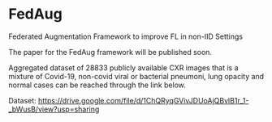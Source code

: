 # FedAug
Federated Augmentation Framework to improve FL in non-IID Settings

The paper for the FedAug framework will be published soon. 

Aggregated dataset of 28833 publicly available CXR images that is a mixture of Covid-19, non-covid viral or bacterial pneumoni, lung opacity and normal cases can be reached through the link below. 

Dataset: https://drive.google.com/file/d/1ChQRyqGVivJDUoAjQBvlB1r_1-_bWusB/view?usp=sharing
